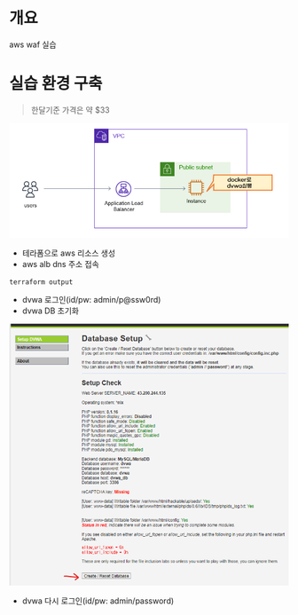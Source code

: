 # 개요
aws waf 실습

# 실습 환경 구축
> 한달기준 가격은 약 $33

![](./imgs/terraform_arch.png)

* 테라폼으로 aws 리소스 생성
* aws alb dns 주소 접속
```bash
terraform output
```

* dvwa 로그인(id/pw: admin/p@ssw0rd)
* dvwa DB 초기화

![](./imgs/init_dvwa.png)

* dvwa 다시 로그인(id/pw: admin/password)
